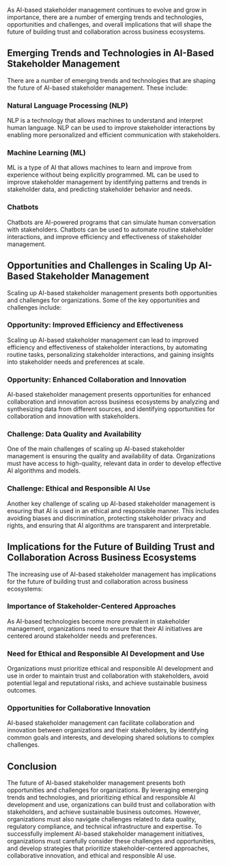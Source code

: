 
As AI-based stakeholder management continues to evolve and grow in importance, there are a number of emerging trends and technologies, opportunities and challenges, and overall implications that will shape the future of building trust and collaboration across business ecosystems.

Emerging Trends and Technologies in AI-Based Stakeholder Management
-------------------------------------------------------------------

There are a number of emerging trends and technologies that are shaping the future of AI-based stakeholder management. These include:

### Natural Language Processing (NLP)

NLP is a technology that allows machines to understand and interpret human language. NLP can be used to improve stakeholder interactions by enabling more personalized and efficient communication with stakeholders.

### Machine Learning (ML)

ML is a type of AI that allows machines to learn and improve from experience without being explicitly programmed. ML can be used to improve stakeholder management by identifying patterns and trends in stakeholder data, and predicting stakeholder behavior and needs.

### Chatbots

Chatbots are AI-powered programs that can simulate human conversation with stakeholders. Chatbots can be used to automate routine stakeholder interactions, and improve efficiency and effectiveness of stakeholder management.

Opportunities and Challenges in Scaling Up AI-Based Stakeholder Management
--------------------------------------------------------------------------

Scaling up AI-based stakeholder management presents both opportunities and challenges for organizations. Some of the key opportunities and challenges include:

### Opportunity: Improved Efficiency and Effectiveness

Scaling up AI-based stakeholder management can lead to improved efficiency and effectiveness of stakeholder interactions, by automating routine tasks, personalizing stakeholder interactions, and gaining insights into stakeholder needs and preferences at scale.

### Opportunity: Enhanced Collaboration and Innovation

AI-based stakeholder management presents opportunities for enhanced collaboration and innovation across business ecosystems by analyzing and synthesizing data from different sources, and identifying opportunities for collaboration and innovation with stakeholders.

### Challenge: Data Quality and Availability

One of the main challenges of scaling up AI-based stakeholder management is ensuring the quality and availability of data. Organizations must have access to high-quality, relevant data in order to develop effective AI algorithms and models.

### Challenge: Ethical and Responsible AI Use

Another key challenge of scaling up AI-based stakeholder management is ensuring that AI is used in an ethical and responsible manner. This includes avoiding biases and discrimination, protecting stakeholder privacy and rights, and ensuring that AI algorithms are transparent and interpretable.

Implications for the Future of Building Trust and Collaboration Across Business Ecosystems
------------------------------------------------------------------------------------------

The increasing use of AI-based stakeholder management has implications for the future of building trust and collaboration across business ecosystems:

### Importance of Stakeholder-Centered Approaches

As AI-based technologies become more prevalent in stakeholder management, organizations need to ensure that their AI initiatives are centered around stakeholder needs and preferences.

### Need for Ethical and Responsible AI Development and Use

Organizations must prioritize ethical and responsible AI development and use in order to maintain trust and collaboration with stakeholders, avoid potential legal and reputational risks, and achieve sustainable business outcomes.

### Opportunities for Collaborative Innovation

AI-based stakeholder management can facilitate collaboration and innovation between organizations and their stakeholders, by identifying common goals and interests, and developing shared solutions to complex challenges.

Conclusion
----------

The future of AI-based stakeholder management presents both opportunities and challenges for organizations. By leveraging emerging trends and technologies, and prioritizing ethical and responsible AI development and use, organizations can build trust and collaboration with stakeholders, and achieve sustainable business outcomes. However, organizations must also navigate challenges related to data quality, regulatory compliance, and technical infrastructure and expertise. To successfully implement AI-based stakeholder management initiatives, organizations must carefully consider these challenges and opportunities, and develop strategies that prioritize stakeholder-centered approaches, collaborative innovation, and ethical and responsible AI use.

